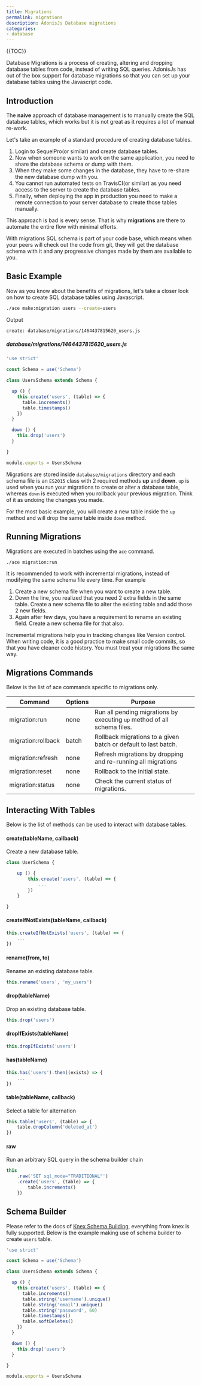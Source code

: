 ```yaml
---
title: Migrations
permalink: migrations
description: AdonisJs Database migrations
categories:
- database
---
```


{{TOC}}

Database Migrations is a process of creating, altering and dropping database tables from code, instead of writing SQL queries. AdonisJs has out of the box support for database migrations so that you can set up your database tables using the Javascript code.

## Introduction

The **naive** approach of database management is to manually create the SQL database tables, which works but it is not great as it requires a lot of manual re-work.

Let's take an example of a standard procedure of creating database tables.

1. Login to SequelPro(or similar) and create database tables.
2. Now when someone wants to work on the same application, you need to share the database schema or dump with them.
3. When they make some changes in the database, they have to re-share the new database dump with you.
4. You cannot run automated tests on TravisCI(or similar) as you need access to the server to create the database tables.
5. Finally, when deploying the app in production you need to make a remote connection to your server database to create those tables manually.

This approach is bad is every sense. That is why **migrations** are there to automate the entire flow with minimal efforts.

With migrations SQL schema is part of your code base, which means when your peers will check out the code from git, they will get the database schema with it and any progressive changes made by them are available to you.

## Basic Example

Now as you know about the benefits of migrations, let's take a closer look on how to create SQL database tables using Javascript.

```bash
./ace make:migration users --create=users
```

Output

```bash
create: database/migrations/1464437815620_users.js
```


##### database/migrations/1464437815620_users.js

```javascript
'use strict'

const Schema = use('Schema')

class UsersSchema extends Schema {

  up () {
    this.create('users', (table) => {
      table.increments()
      table.timestamps()
    })
  }

  down () {
    this.drop('users')
  }

}

module.exports = UsersSchema
```

Migrations are stored inside `database/migrations` directory and each schema file is an `ES2015` class with 2 required methods **up** and **down**. `up` is used when you run your migrations to create or alter a database table, whereas `down` is executed when you rollback your previous migration. Think of it as undoing the changes you made.

For the most basic example, you will create a new table inside the `up` method and will drop the same table inside `down` method.

## Running Migrations

Migrations are executed in batches using the `ace` command.

```
./ace migration:run
```

It is recommended to work with incremental migrations, instead of modifying the same schema file every time. For example

1. Create a new schema file when you want to create a new table.
2. Down the line, you realized that you need 2 extra fields in the same table. Create a new schema file to alter the existing table and add those 2 new fields.
3. Again after few days, you have a requirement to rename an existing field. Create a new schema file for that also.

Incremental migrations help you in tracking changes like Version control. When writing code, it is a good practice to make small code commits, so that you have cleaner code history. You must treat your migrations the same way.

## Migrations Commands

Below is the list of ace commands specific to migrations only.

| Command | Options | Purpose |
|---------|---------|---------|
| migration:run | none | Run all pending migrations by executing `up` method of all schema files. |
| migration:rollback | batch  | Rollback migrations to a given batch or default to last batch.|
| migration:refresh | none | Refresh migrations by dropping and re-running all migrations |
| migration:reset | none | Rollback to the initial state. |
| migration:status | none | Check the current status of migrations. |


## Interacting With Tables

Below is the list of methods can be used to interact with database tables.

#### create(tableName, callback)

Create a new database table.

```javascript
class UserSchema {

    up () {
        this.create('users', (table) => {
            ...
        })
    }

}
```

#### createIfNotExists(tableName, callback)

```javascript
this.createIfNotExists('users', (table) => {
    ...
})
```


#### rename(from, to)

Rename an existing database table.

```javascript
this.rename('users', 'my_users')
```

#### drop(tableName)

Drop an existing database table.

```javascript
this.drop('users')
```

#### dropIfExists(tableName)

```javascript
this.dropIfExists('users')
```


#### has(tableName)

```javascript
this.has('users').then((exists) => {
    ...
})
```

#### table(tableName, callback)

Select a table for alternation

```javascript
this.table('users', (table) => {
    table.dropColumn('deleted_at')
})
```

#### raw

Run an arbitrary SQL query in the schema builder chain

```javascript
this
    .raw('SET sql_mode="TRADITIONAL"')
    .create('users', (table) => {
        table.increments()
    })
```

## Schema Builder

Please refer to the docs of [Knex Schema Building](http://knexjs.org/#Schema-Building), everything from knex is fully supported. Below is the example making use of schema builder to create `users` table.

```javascript
'use strict'

const Schema = use('Schema')

class UsersSchema extends Schema {

  up () {
    this.create('users', (table) => {
      table.increments()
      table.string('username').unique()
      table.string('email').unique()
      table.string('password', 60)
      table.timestamps()
      table.softDeletes()
    })
  }

  down () {
    this.drop('users')
  }

}

module.exports = UsersSchema
```
